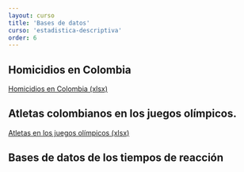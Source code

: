 ```yaml
---
layout: curso
title: 'Bases de datos'
curso: 'estadistica-descriptiva'
order: 6
---
```


## Homicidios en Colombia

[Homicidios en Colombia (xlsx)](./basesdedatos/HomicidiosColombia2014.xlsx)

## Atletas colombianos en los juegos olímpicos.

[Atletas en los juegos olímpicos (xlsx)](./basesdedatos/colombia_olimpicos.xlsx)


## Bases de datos de los tiempos de reacción
